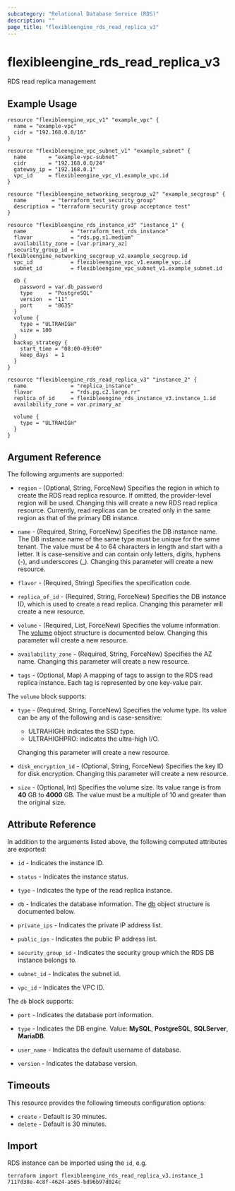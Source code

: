 ```yaml
---
subcategory: "Relational Database Service (RDS)"
description: ""
page_title: "flexibleengine_rds_read_replica_v3"
---
```


# flexibleengine_rds_read_replica_v3

RDS read replica management

## Example Usage

```hcl
resource "flexibleengine_vpc_v1" "example_vpc" {
  name = "example-vpc"
  cidr = "192.168.0.0/16"
}

resource "flexibleengine_vpc_subnet_v1" "example_subnet" {
  name       = "example-vpc-subnet"
  cidr       = "192.168.0.0/24"
  gateway_ip = "192.168.0.1"
  vpc_id     = flexibleengine_vpc_v1.example_vpc.id
}

resource "flexibleengine_networking_secgroup_v2" "example_secgroup" {
  name        = "terraform_test_security_group"
  description = "terraform security group acceptance test"
}

resource "flexibleengine_rds_instance_v3" "instance_1" {
  name              = "terraform_test_rds_instance"
  flavor            = "rds.pg.s1.medium"
  availability_zone = [var.primary_az]
  security_group_id = flexibleengine_networking_secgroup_v2.example_secgroup.id
  vpc_id            = flexibleengine_vpc_v1.example_vpc.id
  subnet_id         = flexibleengine_vpc_subnet_v1.example_subnet.id

  db {
    password = var.db_password
    type     = "PostgreSQL"
    version  = "11"
    port     = "8635"
  }
  volume {
    type = "ULTRAHIGH"
    size = 100
  }
  backup_strategy {
    start_time = "08:00-09:00"
    keep_days  = 1
  }
}

resource "flexibleengine_rds_read_replica_v3" "instance_2" {
  name              = "replica_instance"
  flavor            = "rds.pg.c2.large.rr"
  replica_of_id     = flexibleengine_rds_instance_v3.instance_1.id
  availability_zone = var.primary_az

  volume {
    type = "ULTRAHIGH"
  }
}
```

## Argument Reference

The following arguments are supported:

* `region` - (Optional, String, ForceNew) Specifies the region in which to create the RDS read replica resource.
  If omitted, the provider-level region will be used. Changing this will create a new RDS read replica resource.
  Currently, read replicas can be created only in the same region as that of the primary DB instance.

* `name` - (Required, String, ForceNew) Specifies the DB instance name. The DB instance name of the same type must be
  unique for the same tenant. The value must be 4 to 64 characters in length and start with a letter. It is
  case-sensitive and can contain only letters, digits, hyphens (-), and underscores (_).
  Changing this parameter will create a new resource.

* `flavor` - (Required, String) Specifies the specification code.

* `replica_of_id` - (Required, String, ForceNew) Specifies the DB instance ID, which is used to create a read replica.
  Changing this parameter will create a new resource.

* `volume` - (Required, List, ForceNew) Specifies the volume information. The [volume](#rds_volume) object structure is
  documented below. Changing this parameter will create a new resource.

* `availability_zone` - (Required, String, ForceNew) Specifies the AZ name.
  Changing this parameter will create a new resource.

* `tags` - (Optional, Map) A mapping of tags to assign to the RDS read replica instance.
  Each tag is represented by one key-value pair.

<a name="rds_volume"></a>
The `volume` block supports:

* `type` - (Required, String, ForceNew) Specifies the volume type. Its value can be any of the following
  and is case-sensitive:
  - ULTRAHIGH: indicates the SSD type.
  - ULTRAHIGHPRO: indicates the ultra-high I/O.

  Changing this parameter will create a new resource.

* `disk_encryption_id` -  (Optional, String, ForceNew) Specifies the key ID for disk encryption.
  Changing this parameter will create a new resource.

* `size` - (Optional, Int) Specifies the volume size. Its value range is from **40** GB to **4000** GB. The value must
  be a multiple of 10 and greater than the original size.

## Attribute Reference

In addition to the arguments listed above, the following computed attributes are exported:

* `id` - Indicates the instance ID.

* `status` - Indicates the instance status.

* `type` -  Indicates the type of the read replica instance.

* `db` - Indicates the database information. The [db](#rds_db) object structure is documented below.

* `private_ips` - Indicates the private IP address list.

* `public_ips` - Indicates the public IP address list.

* `security_group_id` - Indicates the security group which the RDS DB instance belongs to.

* `subnet_id` - Indicates the subnet id.

* `vpc_id` - Indicates the VPC ID.

<a name="rds_db"></a>
The `db` block supports:

* `port` - Indicates the database port information.

* `type` - Indicates the DB engine. Value: **MySQL**, **PostgreSQL**, **SQLServer**, **MariaDB**.

* `user_name` - Indicates the default username of database.

* `version` - Indicates the database version.

## Timeouts

This resource provides the following timeouts configuration options:

* `create` - Default is 30 minutes.
* `delete` - Default is 30 minutes.

## Import

RDS instance can be imported using the `id`, e.g.

```shell
terraform import flexibleengine_rds_read_replica_v3.instance_1 7117d38e-4c8f-4624-a505-bd96b97d024c
```
